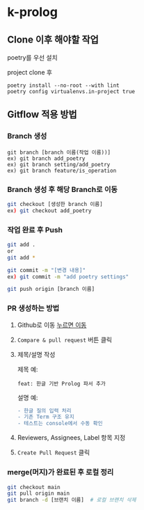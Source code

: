 # k-prolog

## Clone 이후 해야할 작업

poetry를 우선 설치

project clone 후

``` shell
poetry install --no-root --with lint
poetry config virtualenvs.in-project true
```

## Gitflow 적용 방법

### Branch 생성

``` shell
git branch [branch 이름(작업 이름))]
ex) git branch add_poetry
ex) git branch setting/add_poetry
ex) git branch feature/is_operation
```

### Branch 생성 후 해당 Branch로 이동

```bash
git checkout [생성한 branch 이름]
ex) git checkout add_poetry
```

### 작업 완료 후 Push

```bash
git add . 
or 
git add *

git commit -m "[변경 내용]"
ex) git commit -m "add poetry settings"

git push origin [branch 이름]
```

### PR 생성하는 방법
1. Github로 이동 [누르면 이동](https://github.com/yonghun8343/k-prolog#)
2. `Compare & pull request` 버튼 클릭
3. 제목/설명 작성

    제목 예:  

    ```text
    feat: 한글 기반 Prolog 파서 추가
    ```

    설명 예:  

    ```diff
    - 한글 질의 입력 처리
    - 기존 Term 구조 유지
    - 테스트는 console에서 수동 확인
    ```
4. Reviewers, Assignees, Label 항목 지정
5. `Create Pull Request` 클릭

### merge(머지)가 완료된 후 로컬 정리

```bash
git checkout main
git pull origin main
git branch -d [브랜치 이름]  # 로컬 브랜치 삭제
```
